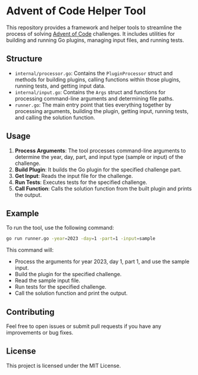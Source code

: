 # Advent of Code Helper Tool

This repository provides a framework and helper tools to streamline the process of solving [Advent of Code](https://adventofcode.com/) challenges. It includes utilities for building and running Go plugins, managing input files, and running tests.

## Structure

- `internal/processor.go`: Contains the `PluginProcessor` struct and methods for building plugins, calling functions within those plugins, running tests, and getting input data.
- `internal/input.go`: Contains the `Args` struct and functions for processing command-line arguments and determining file paths.
- `runner.go`: The main entry point that ties everything together by processing arguments, building the plugin, getting input, running tests, and calling the solution function.

## Usage

1. **Process Arguments**: The tool processes command-line arguments to determine the year, day, part, and input type (sample or input) of the challenge.
2. **Build Plugin**: It builds the Go plugin for the specified challenge part.
3. **Get Input**: Reads the input file for the challenge.
4. **Run Tests**: Executes tests for the specified challenge.
5. **Call Function**: Calls the solution function from the built plugin and prints the output.

## Example

To run the tool, use the following command:

```sh
go run runner.go -year=2023 -day=1 -part=1 -input=sample
```

This command will:
- Process the arguments for year 2023, day 1, part 1, and use the sample input.
- Build the plugin for the specified challenge.
- Read the sample input file.
- Run tests for the specified challenge.
- Call the solution function and print the output.

## Contributing

Feel free to open issues or submit pull requests if you have any improvements or bug fixes.

## License

This project is licensed under the MIT License.